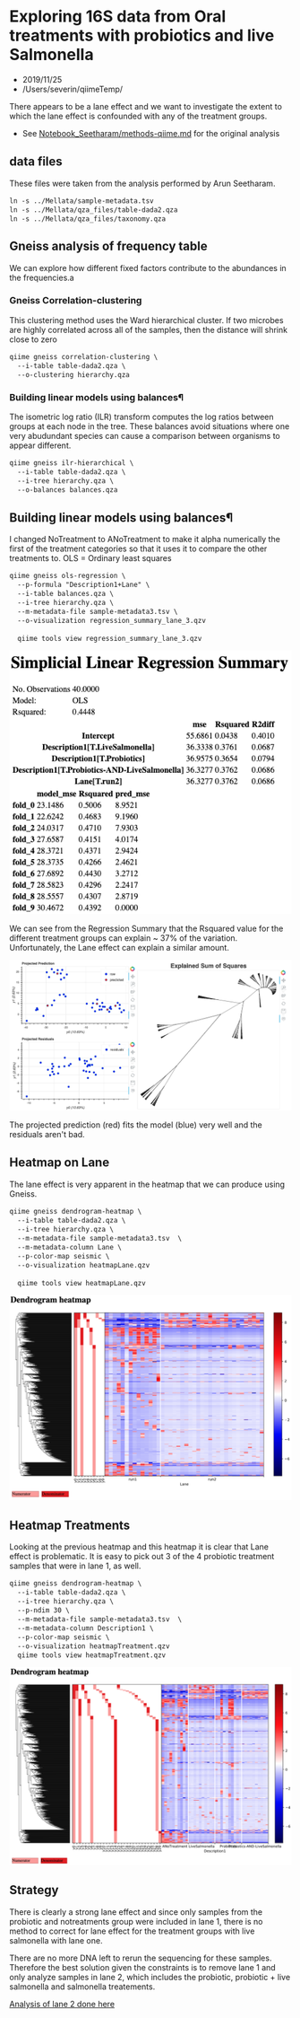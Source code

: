 # Exploring 16S data from Oral treatments with probiotics and live Salmonella

* 2019/11/25
* /Users/severin/qiimeTemp/

There appears to be a lane effect and we want to investigate the extent to which the lane effect is confounded with any of the treatment groups.

* See [Notebook_Seetharam/methods-qiime.md](/MelhaMellata/Notebook_Seetharam/methods-qiime.md) for the original analysis


## data files

These files were taken from the analysis performed by Arun Seetharam.
```
ln -s ../Mellata/sample-metadata.tsv
ln -s ../Mellata/qza_files/table-dada2.qza
ln -s ../Mellata/qza_files/taxonomy.qza

```

## Gneiss analysis of frequency table

We can explore how different fixed factors contribute to the abundances in the frequencies.a

### Gneiss Correlation-clustering

This clustering method uses the Ward hierarchical cluster.  If two microbes are highly correlated across all of the samples, then the distance will shrink close to zero

```
qiime gneiss correlation-clustering \
  --i-table table-dada2.qza \
  --o-clustering hierarchy.qza
```

### Building linear models using balances¶

The isometric log ratio (ILR) transform computes the log ratios between groups at each node in the tree.  These balances avoid situations where one very abudundant species can cause a comparison between organisms to appear different.

```
qiime gneiss ilr-hierarchical \
  --i-table table-dada2.qza \
  --i-tree hierarchy.qza \
  --o-balances balances.qza
```


## Building linear models using balances¶

I changed NoTreatment to ANoTreatment to make it alpha numerically the first of the treatment categories so that it uses it to compare the other treatments to.  OLS = Ordinary least squares


```
qiime gneiss ols-regression \
  --p-formula "Description1+Lane" \
  --i-table balances.qza \
  --i-tree hierarchy.qza \
  --m-metadata-file sample-metadata3.tsv \
  --o-visualization regression_summary_lane_3.qzv

  qiime tools view regression_summary_lane_3.qzv
```

![](01a_gneissMM/RegressionSummaryA-toControl.png)

We can see from the Regression Summary that the Rsquared value for the different treatment groups can explain ~ 37% of the variation.  Unfortunately, the Lane effect can explain a similar amount.  

![](01a_gneissMM/RegressionSummaryB-toControl.png)

The projected prediction (red) fits the model (blue) very well and the residuals aren't bad.




## Heatmap on Lane

The lane effect is very apparent in the heatmap that we can produce using Gneiss.

```
qiime gneiss dendrogram-heatmap \
  --i-table table-dada2.qza \
  --i-tree hierarchy.qza \
  --m-metadata-file sample-metadata3.tsv  \
  --m-metadata-column Lane \
  --p-color-map seismic \
  --o-visualization heatmapLane.qzv

  qiime tools view heatmapLane.qzv
  ```

![](/Notebook_Severin/01a_gneissMM/HeatmapLaneEffect.png)


## Heatmap Treatments

Looking at the previous heatmap and this heatmap it is clear that Lane effect is problematic. It is easy to pick out 3 of the 4 probiotic treatment samples that were in lane 1, as well.

```
qiime gneiss dendrogram-heatmap \
  --i-table table-dada2.qza \
  --i-tree hierarchy.qza \
  --p-ndim 30 \
  --m-metadata-file sample-metadata3.tsv  \
  --m-metadata-column Description1 \
  --p-color-map seismic \
  --o-visualization heatmapTreatment.qzv
  qiime tools view heatmapTreatment.qzv
  ```
![](/Notebook_Severin/01a_gneissMM/HeatmapTreatments-toControl.png)


## Strategy

There is clearly a strong lane effect and since only samples from the probiotic and notreatments group were included in lane 1, there is no method to correct for lane effect for the treatment groups with live salmonella with lane one.  

There are no more DNA left to rerun the sequencing for these samples.  Therefore the best solution given the constraints is to remove lane 1 and only analyze samples in lane 2, which includes the probiotic, probiotic + live salmonella and salmonella treatements.

[Analysis of lane 2 done here](/Notebook_Severin/01b_qiime.md)
